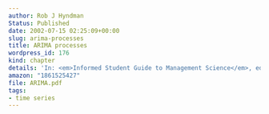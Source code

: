 ```yaml
---
author: Rob J Hyndman
Status: Published
date: 2002-07-15 02:25:09+00:00
slug: arima-processes
title: ARIMA processes
wordpress_id: 176
kind: chapter
details: 'In: <em>Informed Student Guide to Management Science</em>, ed., Hans Daellenbach and Robert Flood, Thomson: London'
amazon: "1861525427"
file: ARIMA.pdf
tags:
- time series
---
```

